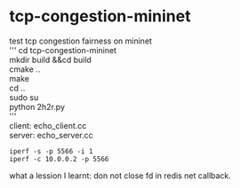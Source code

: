 # tcp-congestion-mininet
test tcp congestion fairness on mininet  
'''
cd  tcp-congestion-mininet  
mkdir build &&cd build  
cmake ..  
make  
cd ..  
sudo su  
python 2h2r.py  
'''  
client:  echo_client.cc  
server:  echo_server.cc  

```  
iperf -s -p 5566 -i 1  
iperf -c 10.0.0.2 -p 5566  
```  
what a lession I learnt: don not close fd in redis net callback.  

